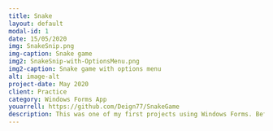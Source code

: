 ```yaml
---
title: Snake
layout: default
modal-id: 1
date: 15/05/2020
img: SnakeSnip.png
img-caption: Snake game 
img2: SnakeSnip-with-OptionsMenu.png
img2-caption: Snake game with options menu
alt: image-alt
project-date: May 2020
client: Practice
category: Windows Forms App
youarrell: https://github.com/Deign77/SnakeGame
description: This was one of my first projects using Windows Forms. Before starting this project I'd checked out a couple of snake tutorials but the finished products were very basic and rudimentary, with none of the features of the snake games I remember playing as a kid. So I decided to make my own version starting from scratch. Just for fun, I ended up adding a few extra features that weren't included in the old Nokia version. 
---
```

